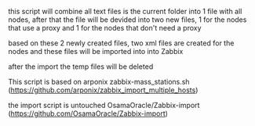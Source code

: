 this script will combine all text files is the current folder into 1 file with all nodes, 
after that the file will be devided into two new files, 
 1 for the nodes that use a proxy and 
 1 for the nodes that don't need a proxy


based on these 2 newly created files, two xml files are created for the nodes 
and these files will be imported into into Zabbix

after the import the temp files will be deleted  

This script is based on arponix zabbix-mass_stations.sh (https://github.com/arponix/zabbix_import_multiple_hosts)

the import script is untouched OsamaOracle/Zabbix-import (https://github.com/OsamaOracle/Zabbix-import)
